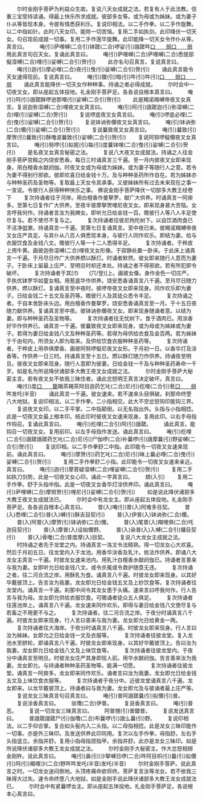 <!-- { "loadSidebar": true } -->
　　尔时金刚手菩萨为利益众生故。复说八天女成就之法。若复有人于此法教。信重三宝受持读诵。得最上快乐所求成就。彼部多女等。或为母或为姊妹。或为妻子仆从等皆现本身。令彼有情悉获利乐。复说印相法。以二手作拳。以二手作旋舞。以二中指如针。此时八天女印。能除一切苦恼。复用二手如执剑。此印降伏一切天女。句召现前成就一切事。复用二手作莲华旋舞。此印能降一切天女令作仆从等。真言曰。
　　唵(引)萨哩嚩(二合引)钵蹉(二合)啰娑(引)誐蹉吽[口　　弱](入)[口　　弱](入)
　　用此真言句召天女。复诵此真言曰。
　　唵(引)萨哩嚩(二合)萨哩嚩(二合)悉提部儗湿嚩(二合)哩(引)娑嚩(二合引)贺(引)
　　此亦名句召真言。复说真言曰。
　　唵(引)迦(引)摩必哩(二合)夜(引)曳(引)娑嚩(二合引)贺(引)
　　诵此真言能令天女速得现前。复说真言曰。
　　唵(引)鑁(引)暗(引)吽(引)吽(引)[口　　弱](引)[口　　弱](入)
　　诵此真言能降伏一切天女作种种事。持诵之者必得成就。
　　尔时会中一切夜叉女。即从座起五体投地。礼金刚手菩萨足。各各说自根本真言曰。
　　唵(引)阿(引)誐蹉酥啰逊那哩(引)娑嚩(二合引)贺(引)
　　此是羯诺羯嚩帝夜叉女真言。复说迦弥湿嚩(二合)哩夜叉女真言曰。
　　唵(引)阿(引)誐蹉迦(引)弥湿嚩(二合)哩(引)娑嚩(二合)贺(引)
　　复说啰底夜叉女真言曰。
　　唵(引)啰底必哩(二合)曳(引)娑嚩(二合引)贺(引)
　　复说钵讷弥儞夜叉女真言曰。
　　唵(引)钵讷弥(二合)儞(引)娑嚩(二合引)贺(引)
　　复说曩致夜叉女真言曰。
　　唵(引)曩致(引)摩贺(引)曩致(引)酥噜波曩致(引)娑嚩(二合引)贺(引)
　　复说阿努啰儗儞夜叉女真言曰。
　　唵(引)努啰(引)拟抳(引)每(引)度曩钵哩(二合)曳(引)娑嚩(二合引)贺(引)
　　是名夜叉女真言秘密之法。
　　复说八大夜叉女成就法。持诵之人往金刚手菩萨宫殿之内烧安悉香。每日三时诵真言三千遍。至一月内彼夜叉女即来现身。用白檀香水献阏伽。时夜叉女或为母或为姊妹。或为妻子等随行人之意。若令为妻不得别行邪欲。彼即欢喜日给金钱十万。及与种种圣药所作自在。若为姊妹亦与种种圣药及圣物等。复取最上天女令其承事。又彼姊妹所有过去未来现在之事一一宣说。令彼行人获得种种快乐之事。
佛说金刚手菩萨降伏一切部多大教王经卷下
　　复次持诵者往于河岸。用白檀香作曼拏罗。献广大供养。时诵真言一阿庾多。至第七日复作广大供养。至夜半彼摩拏贺哩尼夜叉女。即来现身甚大苦恼。女言呼我何作。持诵者言汝为我婢女。即听允日给金钱一百。赡彼行人等八人丰足使尽复与。若不使尽不复与之。
　　复次持诵者往彼尼拘陀树下。以自饮酒肉食已不洁净盥漱。持诵真言一千遍。至第七日复诵真言。至中夜已来。彼羯诺羯嚩帝夜叉女庄严具足。与其仆从八百人俱悉现本身。与彼行人同作欢乐。即结为妻。给与衣服饮食及金钱八文。赡彼行人等一十二人悉得丰足。
　　复次持诵者。于桦皮上用牛黄。画彼迦弥湿嚩(二合)哩夜叉女形像。于寂静处置一卧床。于此床上诵真言一千遍。于月尽日作广大供养燃以酥灯。时诵者默然。彼女即来随行人意而为妻子。于卧床上留最上庄严。至明旦时却还本处。持诵之者不得邪欲。若有所犯即令破坏。
　　复次持诵者于其[巾　　(穴/登)]上。画彼女像。身作金色一切庄严。手执优钵罗华如童女相。用惹底华作供养。烧安悉香诵真言八千遍。至月尽日随力供养。燃以酥灯。复诵真言至中夜时。彼啰帝夜叉女即来现身。同作欢乐即为妻子。日给金钱二十五文及圣药等。赡彼行人及其徒众悉令丰足。
　　复次持诵之者。于自本舍卧床头边。用白檀香作曼拏罗。烧安悉香诵真言至一月。于十五日夜随力献供养。复诵真言至中夜。彼钵讷弥儞夜叉女。即来现身随诵者意。以结为妻。即与种种圣药及圣物等。
　　复次持诵者往无忧树下。食于酒肉已。用涂香好华作供养已。诵真言一千遍。彼曩致夜叉女即来现身。或为母或为姊妹或为妻子。若得为妻日给金钱八文及种种圣药等。若得为母供给衣食及金百两。若为姊妹于千由旬内。所须女人即为取来。及供给饮食衣服种种圣药等。
　　复次持诵者。于桦皮上用恭俱摩香。画彼阿努啰儗尼夜叉女形。于月初一日。以香华灯及涂香等。作供养一日三时。持诵真言至十五日。燃以酥灯随力作供养。持诵夜至明旦。彼夜叉女即来现身。随行人意即为彼妻。日给金钱一千及与种种圣药寿命一千岁。如是名为所说降伏诸部多大教王夜叉女成就之法。
　　尔时金刚手菩萨大秘密主言。若有夜叉女不依我三昧住者。诵此忿怒明王真言决定破坏。真言曰。
　　唵(引)度[口　　籠](二合)羯茶羯茶阿目迦药乞叱(二合)尼(引)纥哩(二合引)惹[口　　弱](入)吽发吒(半音)
　　诵此真言一千遍。彼女速来。若不速来头目俱破。刹那命终堕八大地狱。复说印相法。以二手作拳。二小指相交。此大不空忿怒钩印能钩三界。
　　复说夜叉女印。以二手平掌。二中指颠倒。以无名指出外。头指与小指相捻。此是一切夜叉女最上根本印。结此印时彼夜叉女速来现身。复用此印。以右手母指作钩召。复诵此真言曰。
　　唵(引)纥哩(二合引)阿(引)誐蹉。
　　诵此真言。能钩召一切夜叉女。复用前印。以左手母指作发送。诵此真言曰。
　　唵(引)纥哩(二合引)誐蹉誐蹉药乞叱(二合)尼(引)尸伽啰(二合)补曩啰(引)誐摩曩(引)野娑嚩(二合引)贺(引)
　　复说印相。以二手作拳舒二中指。此印能令一切夜叉女速来现前。诵此真言曰。
　　唵(引)摩贺(引)药乞叱(二合)尼(引)昧上曩必哩(二合)曳(引)娑嚩(二合引)贺(引)
　　复用二手作拳舒二小指。此印能令一切夜叉女速来亲近。真言曰。
　　唵(引)迦(引)摩菩疑湿嚩(二合)哩娑嚩(二合引)贺(引)
　　复用二手如执刀剑势。此是一切夜叉女心印。诵此一字真言曰。
　　翅(入引)
　　复用二手作拳。舒于头指中指。此是一切夜叉女香华灯涂供养印。诵此真言曰。
　　唵(引)萨哩嚩(二合)摩努贺(引)哩尼(引)娑嚩(二合引)贺(引)
　　如是说此降伏诸部多大教王夜叉女成就法已。
　　尔时会中有龙女主。即从座起五体投地。礼金刚手菩萨足。各各说自根本心真言曰。
　　普(入)唵(引)普(入)阿难多目契。
　　普(入)悉哩(二合引)普(入)嚩(引)酥吉目契(引)
　　普(入)伊普(入)钵讷弥(二合)儞。
　　普(入)阿普(入)摩贺(引)钵讷弥(二合)儞。
　　普(入)尾普(入)羯哩俱(二合)吒迦目契(引)
　　普(入)摩普(入)设始儞野。
　　普(入)染普(入)入嚩(二合引)攞目契(引)
　　普(入)骨噜(二合)普度摩(入)目契。
　　复说八大龙女主成就之法。
　　时持诵之者先于龙堂之内。持诵真言一洛叉令法精熟。得一切龙女心大欢喜。然后于月初五日。往龙堂内入于龙池。用香华涂香及乳汁。依法作供养。即诵八大龙女主真言一千遍。时彼龙女速来池内。用乳汁白檀香水献阏伽已。持诵者言善来与我为妻。女即听允日给金钱八文。或令杀冤或令救护随意无违。
　　复次持诵之者。往二河合流之岸。用酥乳为食。诵真言八千遍。时彼龙女即来现身。以其好华戴彼顶上。告言汝为我妻。龙女即允日给金钱五文及上妙饮食等。复次持诵者往龙堂内。诵真言一千遍。刹那中间令其龙女患于头痛。速来言曰呼我何作。行人告言与我为母。龙女即允供给衣服饮食。可赡诵者徒众五人俱足。
　　复次持诵者往莲池岸上。诵真言八千遍。龙女速来同作欢乐。即得与妻日给金钱八文使尽复与若畜之不用更不与之。
　　复次持诵者。往二河合流之岸。于夜分时诵真言八千遍。时彼龙女即来现身。行人言曰善来与我为妻。龙女即允日给黄金一两。
　　复次持诵者往大海岸。于夜分时诵真言八千遍。时彼龙女即来现身。行人言曰汝为姊妹。女即允之日给金钱一文及衣服等。
　　复次持诵者往彼龙堂。复入龙池水至脐轮。即诵真言八千遍。时彼龙女即来现身。以其好华戴彼顶上。告曰汝为我妻。龙女即允日给金钱八文及上味饮食等。
　　复次持诵者往彼龙堂内。于夜分中诵真言至明旦。时彼龙女庄严其身即现人前。用华水献阏伽。告言善来汝为我妻。龙女即允。与持诵者种种圣药圣物等。能满一切愿。
　　复次持诵者往彼龙堂。诵真言一阿庾多。龙女即来同作欢乐。诵者言曰汝为我妻。龙女即允日给金钱五文及上味饮食衣服等。
　　复次持诵者于夜分中。近彼龙堂诵真言八千遍。龙女即来。以龙华戴彼顶上。持诵者曰与我为妻。龙女即允及与彼诵者最上庄严等。
　　复说龙女三昧真言句召真言曰。
　　唵(引)普阿誐蹉曩(引)拟儞(引)普。
　　复说涂香真言曰。
　　驮囕(二合)伊普。
　　复说香真言曰。
　　唵(引)普恶。
　　复说一切龙女三昧真言曰。
　　阿普憾(引)普鑁普。
　　复说发送真言曰。
　　普誐蹉誐蹉尸(引)伽囕(二合)布曩啰(引)誐么曩(引)野。
　　复说印相法。以二手仰合掌。复合如头髻内入二头指。以二母指相捻。此是龙女三昧印能作一切事。亦是外三昧印。及发送供养此印同用。复次以左手作拳。母指舒。左右手头指竖立。余指并舒。复用小指母指捏指甲。余指并舒。此亦是龙女三昧印。如是所说降伏诸部多大教王龙女成就之法。
　　尔时金刚手大秘密主。作大忿怒相掷金刚杵。说此真言曰。
　　唵(引)鼻(引)沙拏嚩日啰(二合)吽阿目枳(引)曩(引)拟儞(引)阿(引)羯哩沙(二合)野吽吽发吒(半音)发吒(半音)
　　尔时金刚手菩萨。说此真言之时。一切龙女迷闷倒地。头顶疼痛命欲将终。菩萨复言汝等龙女。若不依我三昧得大过失。速令命终堕八大地狱。如是金刚手说此降伏诸部多大教王龙女成就法已。
　　尔时会中有紧曩啰女主。即从座起五体投地。礼金刚手菩萨足。各说根本心真言曰。
